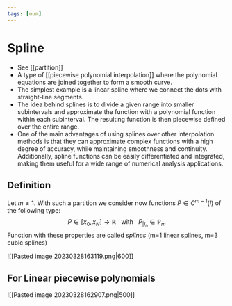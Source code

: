 ```yaml
---
tags: [num]
---
```

# Spline
- See [[partition]]
- A type of [[piecewise polynomial interpolation]] where the polynomial equations are joined together to form a smooth curve.
- The simplest example is a linear spline where we connect the dots with straight-line segments.
- The idea behind splines is to divide a given range into smaller subintervals and approximate the function with a polynomial function within each subinterval. The resulting function is then piecewise defined over the entire range.
- One of the main advantages of using splines over other interpolation methods is that they can approximate complex functions with a high degree of accuracy, while maintaining smoothness and continuity. Additionally, spline functions can be easily differentiated and integrated, making them useful for a wide range of numerical analysis applications.


## Definition
Let $m \geq1$. With such a partition we consider now functions $P \in C^{m-1}(I)$ of the following type: $$P \in [x_{0},x_{N}] \rightarrow \mathbb{R} \ \ \text{ with } \ \ P_{|I_{n}} \in \mathbb{P}_{m} $$Function with these properties are called *splines* (m=1 linear splines, m=3 cubic splines) 

![[Pasted image 20230328163119.png|600]]

## For Linear piecewise polynomials
![[Pasted image 20230328162907.png|500]]